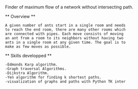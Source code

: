 Finder of maximum flow of a network without intersecting path.

** Overview **

	A given number of ants start in a single room and needs 
	to reach the end room, there are many other rooms which 
	are connected with pipes. Each move consists of moving 
	an ant from a room to its neighbors without having two
	ants in a single room at any given time. The goal is to
	make as few moves as possible.

** Skills developped **

	-Edmonds Karp algorithm.
	-Graph traversal Algorithms.
	-Dijkstra Algorithm.
	-Yen algorithm for finding k shortest paths.
	-visualization of graphs and paths with Python TK inter
